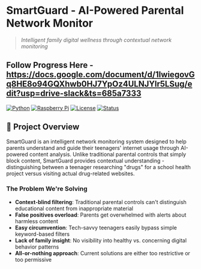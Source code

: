 # SmartGuard - AI-Powered Parental Network Monitor

> *Intelligent family digital wellness through contextual network monitoring*
## Follow Progress Here - https://docs.google.com/document/d/1IwiegovGq8HE8o94GQXhwb0HJ7YpOz4ULNJYlr5LSug/edit?usp=drive-slack&ts=685a7333
[![Python](https://img.shields.io/badge/Python-3.11+-blue.svg)](https://python.org)
[![Raspberry Pi](https://img.shields.io/badge/Platform-Raspberry%20Pi%204-red.svg)](https://raspberrypi.org)
[![License](https://img.shields.io/badge/License-MIT-green.svg)](LICENSE)
[![Status](https://img.shields.io/badge/Status-In%20Development-yellow.svg)]()

## 🎯 Project Overview

SmartGuard is an intelligent network monitoring system designed to help parents understand and guide their teenagers' internet usage through AI-powered content analysis. Unlike traditional parental controls that simply block content, SmartGuard provides contextual understanding - distinguishing between a teenager researching "drugs" for a school health project versus visiting actual drug-related websites.

### The Problem We're Solving

- **Context-blind filtering**: Traditional parental controls can't distinguish educational content from inappropriate material
- **False positives overload**: Parents get overwhelmed with alerts about harmless content  
- **Easy circumvention**: Tech-savvy teenagers easily bypass simple keyword-based filters
- **Lack of family insight**: No visibility into healthy vs. concerning digital behavior patterns
- **All-or-nothing approach**: Current solutions are either too restrictive or too permissive
